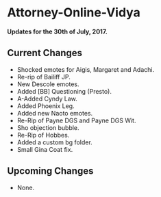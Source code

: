 # Attorney-Online-Vidya
__Updates for the 30th of July, 2017.__

## Current Changes
* Shocked emotes for Aigis, Margaret and Adachi.
* Re-rip of Bailiff JP.
* New Descole emotes.
* Added [BB] Questioning (Presto).
* A-Added Cyndy Law.
* Added Phoenix Leg.
* Added new Naoto emotes.
* Re-Rip of Payne DGS and Payne DGS Wit.
* Sho objection bubble.
* Re-Rip of Hobbes.
* Added a custom bg folder.
* Small Gina Coat fix.

## Upcoming Changes
* None.
